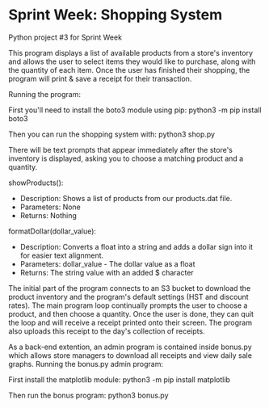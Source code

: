 # Sprint Week: Shopping System
Python project #3 for Sprint Week

This program displays a list of available products from a store's inventory
and allows the user to select items they would like to purchase, along with the
quantity of each item. Once the user has finished their shopping, the program
will print & save a receipt for their transaction.

Running the program:

First you'll need to install the boto3 module using pip:
python3 -m pip install boto3

Then you can run the shopping system with:
python3 shop.py

There will be text prompts that appear immediately after the store's inventory
is displayed, asking you to choose a matching product and a quantity.

showProducts():
- Description: Shows a list of products from our products.dat file.
- Parameters: None
- Returns: Nothing

formatDollar(dollar_value):
- Description: Converts a float into a string and adds a dollar sign into it for easier text alignment.
- Parameters:
    dollar_value - The dollar value as a float
- Returns:
    The string value with an added $ character
    
The initial part of the program connects to an S3 bucket to download the product inventory and 
the program's default settings (HST and discount rates). The main program loop continually
prompts the user to choose a product, and then choose a quantity. Once the user is done, they
can quit the loop and will receive a receipt printed onto their screen. The program
also uploads this receipt to the day's collection of receipts.

As a back-end extention, an admin program is contained inside bonus.py which allows store managers
to download all receipts and view daily sale graphs.
Running the bonus.py admin program:

First install the matplotlib module:
python3 -m pip install matplotlib

Then run the bonus program:
python3 bonus.py
